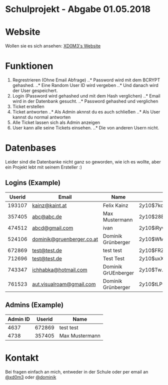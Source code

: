 # Schulprojekt - Abgabe 01.05.2018

# Website
Wollen sie es sich ansehen:
[XD0M3's Website](https://xd0m3.eu/schulprojekt/)

# Funktionen
1. Regrestrieren (Ohne Email Abfrage)
..* Password wird mit dem BCRYPT gehashed.
..* Eine Random User ID wird vergeben
..* Und danach wird der User gespeichert.
2. Login (Password wird gehashed und mit dem Hash verglichen)
..* Email wird in der Datenbank gesucht.
..* Password gehashed und verglichen
3. Ticket erstellen
4. Ticket antworten
..* Als Admin aknnst du es auch schließen
..* Als User kannst du normal antworten
5. Alle Ticket lassen sich als Admin anzeigen
6. User kann alle seine Tickets einsehen.
..* Die von anderen Usern nicht.

# Datenbases

Leider sind die Datenbanke nicht ganz so geworden, wie ich es wollte, aber ein Projekt lebt mit seinem Ersteller :)

## Logins (Example)
|**Userid**|**Email**|**Name**|**Hashed PW**|
|---|---|---|---|
| 193107 | kainz@kaint.at            | Felix Kainz         | $2y$10$7kd1zkd8Hf3C5ICgBM8Y3udIFhJnWX0jhT2Gj9c7BG13rBh8FJCXa |
| 357405 | abc@abc.de                | Max Mustermann      | $2y$10$28Ehx0pqr5o2d/PkwQ1oJ.hisEhA2btFoGJpUOQdTXi3oTuaj16gC |
| 474512 | abcd@gmail.com            | ivan                | $2y$10$iRyw96h/3zTi.pwMiQx64OFj3W4ns2OilYxJ9BWY04Vx7ZJWBWQRy |
| 524106 | dominik@gruenberger.co.at | Dominik Grünberger  | $2y$10$WM4rTehjvZZkBmN8PYGaW.g2wpdFXraSmsT2UBK8RKEvpAQteg/OG |
| 672869 | test@test.de              | test test           | $2y$10$FRZ4QplOBYOClEFHGkWqnOjhefIfZ5fZAKtOtH4gX51UZOGn1MmkW |
| 712696 | test@test.de              | Test Test           | $2y$10$uxX5keX2a5L.PdgNyIVj4.Wuo3IHuH459eDhbrxO4r2gdKkb66yZa |
| 743347 | ichhabka@hotmail.com      | Dominik GrUEnberger | $2y$10$Tw.3s7R0bPq0Pby2qWvCf.FDJOJ/waP32cSeAydQjCzg3Acm.84r6 |
| 761523 | aut.visualroam@gmail.com  | Dominik Grünberger  | $2y$10$tLPQ1Horye4ulEPpehRcfOoKAdbAaFOQRf2KAOnYccR/kZ9qL0HKC |

## Admins (Example)
|**Admin ID**|**Userid**|**Name**|
|---|---|---|
|     4637 |  672869 | test test      |
|     4738 |  357405 | Max Mustermann |

# Kontakt

Bei fragen einfach an mich, entweder in der Schule oder per email an
[@xd0m3](mailto:xd0m3@staff.eslgaming.com)
oder
[@dominik](mailto:grunbergerdominik@gmail.com)
